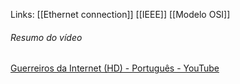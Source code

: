 Links: [[Ethernet connection]] [[IEEE]] [[Modelo OSI]]

###### Resumo do vídeo
[Guerreiros da Internet (HD) - Português - YouTube](https://youtu.be/BmOMG7rdf8A?si=RusWnN6ztIEAeSPm)
<br>
